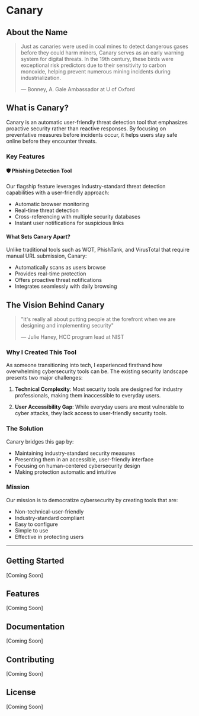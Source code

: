 # Canary

## About the Name
> Just as canaries were used in coal mines to detect dangerous gases before they could harm miners, Canary serves as an early warning system for digital threats. In the 19th century, these birds were exceptional risk predictors due to their sensitivity to carbon monoxide, helping prevent numerous mining incidents during industrialization.
> 
> — Bonney, A. Gale Ambassador at U of Oxford

## What is Canary?
Canary is an automatic user-friendly threat detection tool that emphasizes proactive security rather than reactive responses. By focusing on preventative measures before incidents occur, it helps users stay safe online before they encounter threats.

### Key Features

#### 🛡️ Phishing Detection Tool
Our flagship feature leverages industry-standard threat detection capabilities with a user-friendly approach:
- Automatic browser monitoring
- Real-time threat detection  
- Cross-referencing with multiple security databases
- Instant user notifications for suspicious links

#### What Sets Canary Apart?
Unlike traditional tools such as WOT, PhishTank, and VirusTotal that require manual URL submission, Canary:
- Automatically scans as users browse
- Provides real-time protection
- Offers proactive threat notifications
- Integrates seamlessly with daily browsing

## The Vision Behind Canary
> "It's really all about putting people at the forefront when we are designing and implementing security"
> 
> — Julie Haney, HCC program lead at NIST

### Why I Created This Tool
As someone transitioning into tech, I experienced firsthand how overwhelming cybersecurity tools can be. The existing security landscape presents two major challenges:

1. **Technical Complexity**: Most security tools are designed for industry professionals, making them inaccessible to everyday users.

2. **User Accessibility Gap**: While everyday users are most vulnerable to cyber attacks, they lack access to user-friendly security tools.

### The Solution
Canary bridges this gap by:
- Maintaining industry-standard security measures
- Presenting them in an accessible, user-friendly interface
- Focusing on human-centered cybersecurity design
- Making protection automatic and intuitive

### Mission
Our mission is to democratize cybersecurity by creating tools that are:
- Non-technical-user-friendly
- Industry-standard compliant
- Easy to configure
- Simple to use
- Effective in protecting users

---

## Getting Started
[Coming Soon]

## Features
[Coming Soon]

## Documentation
[Coming Soon]

## Contributing
[Coming Soon]

## License
[Coming Soon]
